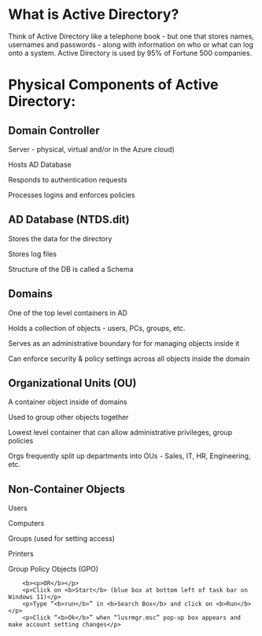 <h1>What is Active Directory?</h1>
Think of Active Directory like a telephone book - but one that stores names, usernames and passwords - along with information on who or what can log onto a system.
Active Directory is used by 95% of Fortune 500 companies.

<h1>Physical Components of Active Directory:</h1>
	<h2>Domain Controller</h2>
		<p></p>Server - physical, virtual and/or in the Azure cloud)</p>
		<p>Hosts AD Database</p>
		<p>Responds to authentication requests</p>
		<p>Processes logins and enforces policies</p>
	<h2>AD Database (NTDS.dit)</H2>
		<p>Stores the data for the directory</p>
		<p>Stores log files</p>
		<p>Structure of the DB is called a Schema</p>
<H2>Domains</H2>
	<p>One of the top level containers in AD</p>
	<p>Holds a collection of objects - users, PCs, groups, etc.</p>
	<p>Serves as an administrative boundary for for managing objects inside it</p>
	<p>Can enforce security & policy settings across all objects inside the domain</p>
<H2>Organizational Units (OU)</H2>
	<p>A container object inside of domains</p>
	<p>Used to group other objects together</p>
	<p>Lowest level container that can allow administrative privileges, group policies</p>
	<p>Orgs frequently split up departments into OUs - Sales, IT, HR, Engineering, etc.</p>
<H2>Non-Container Objects</H2>
	<p>Users</p>
	<p>Computers</p>
	<p>Groups (used for setting access)</p>
	<p>Printers</p>
	<p>Group Policy Objects (GPO)</p>



    	<b><p>OR</b></p>
		<p>Click on <b>Start</b> (blue box at bottom left of task bar on Windows 11)</p>
		<p>Type “<b>run</b>” in <b>Search Box</b> and click on <b>Run</b></p>
		<p>Click “<b>Ok</b>” when “lusrmgr.msc” pop-up box appears and make account setting changes</p>
